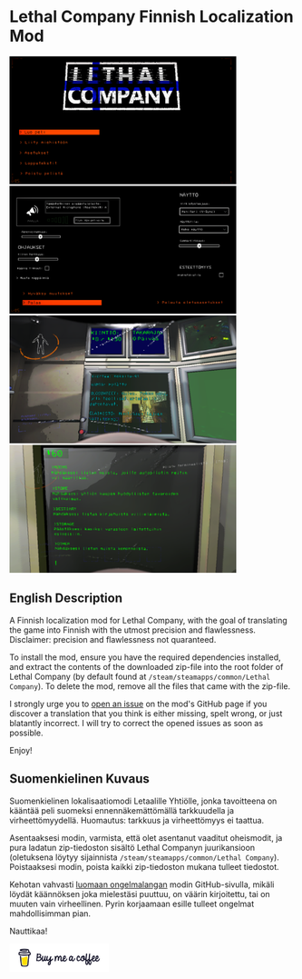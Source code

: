 # Lethal Company Finnish Localization Mod

<img src="https://raw.githubusercontent.com/AceHanded/LC-Finnish-Localization-Mod/main/Images/MenuShowcase.png" alt="menushowcase" width="400"/>
<img src="https://raw.githubusercontent.com/AceHanded/LC-Finnish-Localization-Mod/main/Images/OptionsShowcase.png" alt="optionsshowcase" width="400"/>
<img src="https://raw.githubusercontent.com/AceHanded/LC-Finnish-Localization-Mod/main/Images/MonitorShowcase.png" alt="monitorshowcase" width="400"/>
<img src="https://raw.githubusercontent.com/AceHanded/LC-Finnish-Localization-Mod/main/Images/TerminalShowcase.png" alt="terminalshowcase" width="400"/>

## English Description

A Finnish localization mod for Lethal Company, with the goal of translating the game into Finnish with the utmost precision and flawlessness. Disclaimer: precision and flawlessness not quaranteed.

To install the mod, ensure you have the required dependencies installed, and extract the contents of the downloaded zip-file into the root folder of Lethal Company (by default found at `/steam/steamapps/common/Lethal Company`).
To delete the mod, remove all the files that came with the zip-file.

I strongly urge you to [open an issue](https://github.com/AceHanded/LC-Finnish-Localization-Mod/issues) on the mod's GitHub page if you discover a translation that you think is either missing, spelt wrong, or just blatantly incorrect. I will try to correct the opened issues as soon as possible.

Enjoy!


## Suomenkielinen Kuvaus

Suomenkielinen lokalisaatiomodi Letaalille Yhtiölle, jonka tavoitteena on kääntää peli suomeksi ennennäkemättömällä tarkkuudella ja virheettömyydellä. Huomautus: tarkkuus ja virheettömyys ei taattua.

Asentaaksesi modin, varmista, että olet asentanut vaaditut oheismodit, ja pura ladatun zip-tiedoston sisältö Lethal Companyn juurikansioon (oletuksena löytyy sijainnista `/steam/steamapps/common/Lethal Company`).
Poistaaksesi modin, poista kaikki zip-tiedoston mukana tulleet tiedostot.

Kehotan vahvasti [luomaan ongelmalangan](https://github.com/AceHanded/LC-Finnish-Localization-Mod/issues) modin GitHub-sivulla, mikäli löydät käännöksen joka mielestäsi puuttuu, on väärin kirjoitettu, tai on muuten vain virheellinen. Pyrin korjaamaan esille tulleet ongelmat mahdollisimman pian.

Nauttikaa!


[<img src="https://raw.githubusercontent.com/AceHanded/LC-Finnish-Localization-Mod/main/Images/CoffeeButton.png" width="175">](https://www.buymeacoffee.com/acehand)
